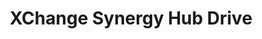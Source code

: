---
title: XChange Synergy Hub Drive
redirect_to: https://drive.google.com/drive/folders/1Q5dD2PhchAeVhWYhrMONPjlIcTUIevxX
redirect_from: 
  - /XC24SynergyHubDrive
  - /xc24synergyhubdrive
---